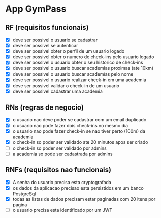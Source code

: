 # App GymPass

## RF (requisitos funcionais)

- [x] deve ser possivel o usuario se cadastrar
- [x] deve ser possivel se autenticar
- [x] deve ser possivel obter o perfil de um usuario logado
- [x] deve ser possivel obter o numero de check-ins pelo usuario logado
- [x] deve ser possivel o usuario obter o seu historico de check-ins
- [x] deve ser possivel o usuario buscar academias proximas (ate 10km)
- [X] deve ser possivel o usuario buscar  academias pelo nome
- [x] deve ser possivel o usuario realizar check-in em uma academia
- [x] deve ser possivel validar o check-in de um usuario
- [x] deve ser possivel cadastrar uma academia

## RNs (regras de negocio)

- [x] o usuario nao deve poder se cadastrar com um email duplicado
- [x] o usuario nao pode fazer dois check-ins no mesmo dia
- [x] o usuario nao pode fazer check-in se nao tiver perto (100m) da academia
- [x] o check-in so poder ser validado ate 20 minutos apos ser criado
- [ ] o check-in so poder ser validado por admins
- [ ] a academia so pode ser cadastrada por admins

## RNFs (requisitos nao funcionais)

- [x] A senha do usuario precisa esta cryptografada
- [x] os dados da aplicacao precisao esta persistidos em um banco PostgreSql
- [x] todas as listas de dados precisam estar paginadas com 20 itens por pagina
- [ ] o usuario precisa esta identificado por um JWT
